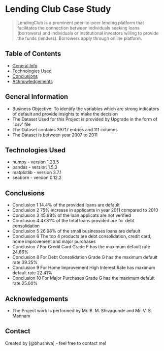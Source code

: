 # Lending Club Case Study
> LendingClub is a prominent peer-to-peer lending platform that facilitates the connection between individuals seeking loans (borrowers) and individuals or institutional investors willing to provide the funds (lenders). Borrowers apply through online platform.


## Table of Contents
* [General Info](#general-information)
* [Technologies Used](#technologies-used)
* [Conclusions](#conclusions)
* [Acknowledgements](#acknowledgements)

<!-- You can include any other section that is pertinent to your problem -->

## General Information

- Business Objective:
To identify the variables which are strong indicators of default and provide insights to make the decision
- The Dataset Used for this Project is provided by Upgrade in the form of '.csv' file
- The Dataset contains 39717 entries and 111 columns
- The Dataset is between year 2007 to 2011

<!-- You don't have to answer all the questions - just the ones relevant to your project. -->

## Technologies Used
- numpy - version 1.23.5
- pandas - version 1.5.3
- matplotlib - version 3.7.1
- seaborn - version 0.12.2

<!-- As the libraries versions keep on changing, it is recommended to mention the version of library used in this project -->

## Conclusions
- Conclusion 1 14.4% of the provided loans are default
- Conclusion 2 75% increase in applicants in year 2011 compared to 2010
- Conclusion 3 45.98% of the loan applicats are not verified
- Conclusion 4 47.31% of the total loans provided are for debt consolidation 
- Conclusion 5 26.98% of the small businesses loans are default
- Conclusion 6 The top 4 products are debt consolidation, credit card, home improvement and major purchases
- Conclusion 7 For Credit Card Grade F has the maximum default rate 24.66% 
- Conclusion 8 For Debt Consolidation Grade G has the maximum default rate 39.25%
- Conclusion 9 For Home Improvement High Interest Rate has maximum default rate 22.41%
- Conclusion 10 For Major Purchases Grade G has the maximum default rate 25.00%

<!-- You don't have to answer all the questions - just the ones relevant to your project. -->

## Acknowledgements
- The Project work is performed by Mr. B. M. Shivagunde and Mr. V. S. Mannam



## Contact
Created by [@bhushiva] - feel free to contact me!


<!-- Optional -->
<!-- ## License -->
<!-- This project is open source and available under the [... License](). -->

<!-- You don't have to include all sections - just the one's relevant to your project -->